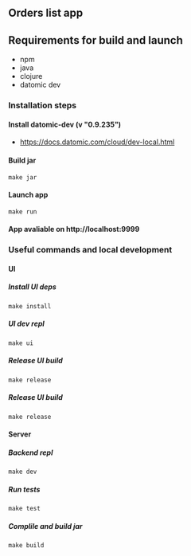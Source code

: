 ## Orders list app

## Requirements for build and launch
- npm
- java
- clojure
- datomic dev


### Installation steps
#### Install datomic-dev (v "0.9.235")
- https://docs.datomic.com/cloud/dev-local.html


#### Build jar
```
make jar
```

#### Launch app
```
make run
```

#### App avaliable on http://localhost:9999


### Useful commands and local development

#### UI
##### Install UI deps
```
make install
```

##### UI dev repl
```
make ui
```

##### Release UI build
```
make release
```

##### Release UI build
```
make release
```

#### Server
##### Backend repl
```
make dev 
```

##### Run tests
```
make test
```

##### Complile and build jar
```
make build
```
